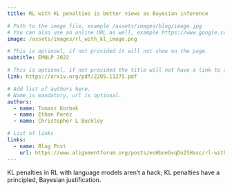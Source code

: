 ```yaml
---
title: RL with KL penalties is better views as Bayesian inference

# Path to the image file, example /assets/images/blog/image.jpg
# You can also use an online URL as well, example https://www.google.com/image.jpg
image: /assets/images/rl_with_kl_image.png

# This is optional, if not provided it will not show on the page.
subtitle: EMNLP 2022

# This is optional, if not provided the title will not have a link to anywhere
link: https://arxiv.org/pdf/2205.11275.pdf

# Add list of authors here.
# Name is mandatory, url is optional.
authors:
  - name: Tomasz Korbak
  - name: Ethan Perez
  - name: Christopher L Buckley

# List of links
links:
  - name: Blog Post
    url: https://www.alignmentforum.org/posts/eoHbneGvqDu25Hasc/rl-with-kl-penalties-is-better-seen-as-bayesian-inference
---
```


<!--Abstract-->

KL penalties in RL with language models aren’t a hack; KL penalties have a principled, Bayesian justification.

